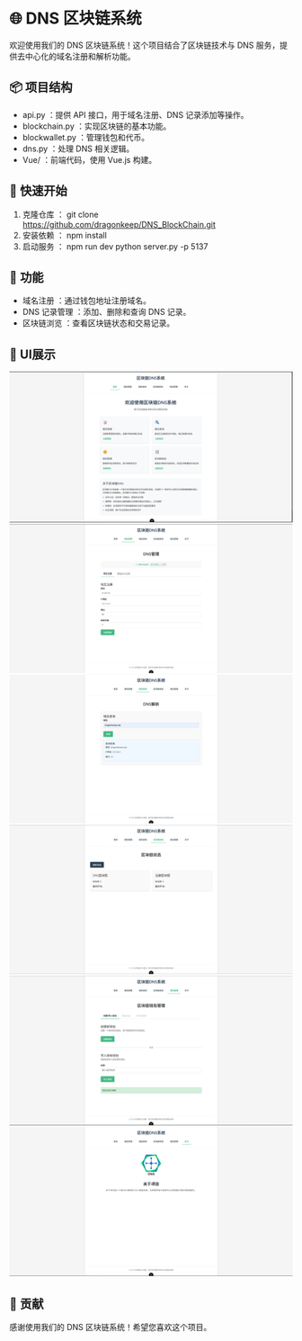 # 🌐 DNS 区块链系统
欢迎使用我们的 DNS 区块链系统！这个项目结合了区块链技术与 DNS 服务，提供去中心化的域名注册和解析功能。

## 📦 项目结构
- api.py ：提供 API 接口，用于域名注册、DNS 记录添加等操作。
- blockchain.py ：实现区块链的基本功能。
- blockwallet.py ：管理钱包和代币。
- dns.py ：处理 DNS 相关逻辑。
- Vue/ ：前端代码，使用 Vue.js 构建。
## 🚀 快速开始
1. 克隆仓库 ：
    git clone https://github.com/dragonkeep/DNS_BlockChain.git
2. 安装依赖 ：
   npm install 
3. 启动服务 ：
   npm run dev 
   python server.py -p 5137
## 🔑 功能
- 域名注册 ：通过钱包地址注册域名。
- DNS 记录管理 ：添加、删除和查询 DNS 记录。
- 区块链浏览 ：查看区块链状态和交易记录。
## 📄 UI展示
![Home Page](./UI/Home.png)
![Register Page](./UI/DNSRegister.png)
![DNS Page](./UI/DNSResolve.png)
![Blockchain Page](./UI/Blockchain.png)
![Wallet Page](./UI/wallet.png)
![About Page](./UI/about.png)

## 🤝 贡献
感谢使用我们的 DNS 区块链系统！希望您喜欢这个项目。